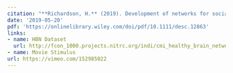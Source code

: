 ```yaml
---
citation: "**Richardson, H.** (2019). Development of networks for social functions: Confirmatory analyses in a large open source dataset. <i>Developmental Cognitive Neuroscience, 37 </i>(1), 100598."
date: '2019-05-20'
pdf: 'https://onlinelibrary.wiley.com/doi/pdf/10.1111/desc.12863'
links:
- name: HBN Dataset
  url: http://fcon_1000.projects.nitrc.org/indi/cmi_healthy_brain_network/
- name: Movie Stimulus
url: https://vimeo.com/152985022
---
```

